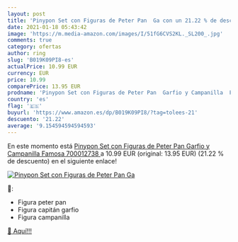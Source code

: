 ```yaml
---
layout: post
title: 'Pinypon Set con Figuras de Peter Pan  Ga con un 21.22 % de descuento'
date: 2021-01-18 05:43:42
image: 'https://m.media-amazon.com/images/I/51fG6CVS2KL._SL200_.jpg'
comments: true
category: ofertas
author: ring
slug: 'B019K09PI8-es'
actualPrice: 10.99 EUR
currency: EUR
price: 10.99
comparePrice: 13.95 EUR
prodname: 'Pinypon Set con Figuras de Peter Pan  Garfio y Campanilla  Famosa 700012738 '
country: 'es'
flag: '🇪🇸'
buyurl: 'https://www.amazon.es/dp/B019K09PI8/?tag=tolees-21'
descuento: '21.22'
average: '9.154594594594593'
---
```


En este momento está [Pinypon Set con Figuras de Peter Pan  Garfio y Campanilla  Famosa 700012738 ](https://www.amazon.es/dp/B019K09PI8/?tag=tolees-21) a 10.99 EUR (original: 13.95 EUR) (21.22 %  de descuento) en el siguiente enlace!

[![Pinypon Set con Figuras de Peter Pan  Ga](https://m.media-amazon.com/images/I/51fG6CVS2KL._SL200_.jpg)](https://www.amazon.es/dp/B019K09PI8/?tag=tolees-21)

🔎:

- Figura peter pan
- Figura capitán garfio
- Figura campanilla

[🛒 Aquí!!!](https://www.amazon.es/dp/B019K09PI8/?tag=tolees-21)
